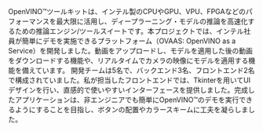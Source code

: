 OpenVINO™ツールキットは、インテル製のCPUやGPU、VPU、FPGAなどのパフォーマンスを最大限に活用し、ディープラーニング・モデルの推論を高速化するための推論エンジン/ツールスイートです。本プロジェクトでは、インテル社員が簡単にデモを実施できるプラットフォーム（OVAAS: OpenVINO as a Service）を開発しました。動画をアップロードし、モデルを適用した後の動画をダウンロードする機能や、リアルタイムでカメラの映像にモデルを適用する機能を備えています。
開発チームは5名で、バックエンド3名、フロントエンド2名で構成されていました。私が担当したフロントエンドでは、Tkinterを用いてUIデザインを行い、直感的で使いやすいインターフェースを提供しました。完成したアプリケーションは、非エンジニアでも簡単にOpenVINO™のデモを実行できるようにすることを目指し、ボタンの配置やカラースキームに工夫を凝らしました。
